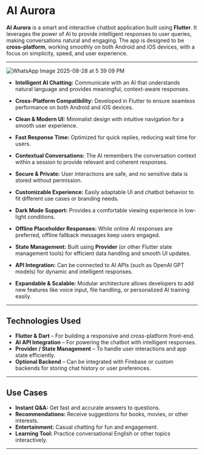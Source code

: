 
# AI Aurora

**AI Aurora** is a smart and interactive chatbot application built using **Flutter**. It leverages the power of AI to provide intelligent responses to user queries, making conversations natural and engaging. The app is designed to be **cross-platform**, working smoothly on both Android and iOS devices, with a focus on simplicity, speed, and user experience.

---

![WhatsApp Image 2025-08-28 at 5 39 09 PM](https://github.com/user-attachments/assets/08f724d5-f160-4220-b453-4efd8b82a196)


* **Intelligent AI Chatting:**
  Communicate with an AI that understands natural language and provides meaningful, context-aware responses.

* **Cross-Platform Compatibility:**
  Developed in Flutter to ensure seamless performance on both Android and iOS devices.

* **Clean & Modern UI:**
  Minimalist design with intuitive navigation for a smooth user experience.

* **Fast Response Time:**
  Optimized for quick replies, reducing wait time for users.

* **Contextual Conversations:**
  The AI remembers the conversation context within a session to provide relevant and coherent responses.

* **Secure & Private:**
  User interactions are safe, and no sensitive data is stored without permission.

* **Customizable Experience:**
  Easily adaptable UI and chatbot behavior to fit different use cases or branding needs.

* **Dark Mode Support:**
  Provides a comfortable viewing experience in low-light conditions.

* **Offline Placeholder Responses:**
  While online AI responses are preferred, offline fallback messages keep users engaged.

* **State Management:**
  Built using **Provider** (or other Flutter state management tools) for efficient data handling and smooth UI updates.

* **API Integration:**
  Can be connected to AI APIs (such as OpenAI GPT models) for dynamic and intelligent responses.

* **Expandable & Scalable:**
  Modular architecture allows developers to add new features like voice input, file handling, or personalized AI training easily.

---

## Technologies Used

* **Flutter & Dart** – For building a responsive and cross-platform front-end.
* **AI API Integration** – For powering the chatbot with intelligent responses.
* **Provider / State Management** – To handle user interactions and app state efficiently.
* **Optional Backend** – Can be integrated with Firebase or custom backends for storing chat history or user preferences.

---

## Use Cases

* **Instant Q\&A:** Get fast and accurate answers to questions.
* **Recommendations:** Receive suggestions for books, movies, or other interests.
* **Entertainment:** Casual chatting for fun and engagement.
* **Learning Tool:** Practice conversational English or other topics interactively.

---


